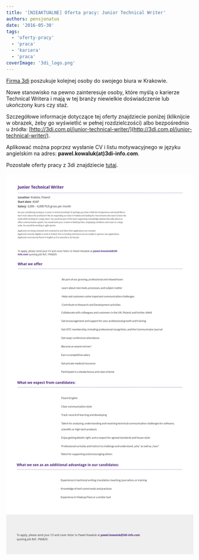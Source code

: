 ```yaml
---
title: '[NIEAKTUALNE] Oferta pracy: Junior Technical Writer'
authors: pensjonatus
date: '2016-05-30'
tags:
  - 'oferty-pracy'
  - 'praca'
  - 'kariera'
  - 'praca'
coverImage: '3di_logo.png'
---
```


[Firma 3di](http://www.3di.com.pl) poszukuje kolejnej osoby do swojego biura w
Krakowie.

<!--truncate-->

Nowe stanowisko na pewno zainteresuje osoby, które myślą o karierze Technical
Writera i mają w tej branży niewielkie doświadczenie lub ukończony kurs czy
staż.

Szczegółowe informacje dotyczące tej oferty znajdziecie poniżej (kliknijcie w
obrazek, żeby go wyświetlić w pełnej rozdzielczości) albo bezpośrednio u źródła:
[http://3di.com.pl/junior-technical-writer/](http://3di.com.pl/junior-technical-writer/).

Aplikować można poprzez wysłanie CV i listu motywacyjnego w języku angielskim na
adres: **pawel.kowaluk(at)3di-info.com**.

Pozostałe oferty pracy z 3di znajdziecie [tutaj](http://3di.com.pl/career/).

[![Oferta pracy Junior Technical Writer 3di](images/junior-technical-writer-3di-june-2016.png)](http://techwriter.pl/wp-content/uploads/2016/05/junior-technical-writer-3di-june-2016.png)
